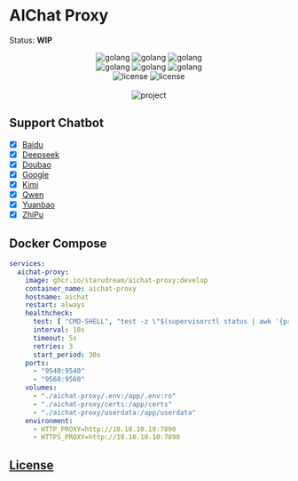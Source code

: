 # AIChat Proxy

Status: **WIP**

<p align="center">
<img src="https://img.shields.io/github/actions/workflow/status/starudream/aichat-proxy/docker-camoufox.yml?style=for-the-badge&label=camoufox" alt="golang">
<img src="https://img.shields.io/docker/v/starudream/aichat-proxy-camoufox?style=for-the-badge&label=camoufox" alt="golang">
<img src="https://img.shields.io/docker/image-size/starudream/aichat-proxy-camoufox?style=for-the-badge&label=camoufox" alt="golang">
<br>
<img src="https://img.shields.io/github/actions/workflow/status/starudream/aichat-proxy/docker-aichat-proxy.yml?style=for-the-badge&label=aichat-proxy" alt="golang">
<img src="https://img.shields.io/docker/v/starudream/aichat-proxy?style=for-the-badge&label=aichat-proxy" alt="golang">
<img src="https://img.shields.io/docker/image-size/starudream/aichat-proxy?style=for-the-badge&label=aichat-proxy" alt="golang">
<br>
<img src="https://img.shields.io/github/last-commit/starudream/aichat-proxy?style=for-the-badge" alt="license">
<img src="https://img.shields.io/github/license/starudream/aichat-proxy?style=for-the-badge" alt="license">
<br><br>
<img src="https://socialify.git.ci/starudream/aichat-proxy/image?font=Inter&forks=1&issues=1&language=1&name=1&owner=1&pattern=Circuit%20Board&pulls=1&stargazers=1&theme=Auto" alt="project">
</p>

## Support Chatbot

- [x] [Baidu](https://yiyan.baidu.com)
- [x] [Deepseek](https://chat.deepseek.com)
- [x] [Doubao](https://www.doubao.com/chat)
- [x] [Google](https://aistudio.google.com)
- [x] [Kimi](https://www.kimi.com)
- [x] [Qwen](https://chat.qwen.ai)
- [x] [Yuanbao](https://yuanbao.tencent.com)
- [x] [ZhiPu](https://chat.z.ai)

## Docker Compose

```yaml
services:
  aichat-proxy:
    image: ghcr.io/starudream/aichat-proxy:develop
    container_name: aichat-proxy
    hostname: aichat
    restart: always
    healthcheck:
      test: [ "CMD-SHELL", "test -z \"$(supervisorctl status | awk '{print $2}' | grep -v 'RUNNING')\" || exit 1" ]
      interval: 10s
      timeout: 5s
      retries: 3
      start_period: 30s
    ports:
      - "9540:9540"
      - "9560:9560"
    volumes:
      - "./aichat-proxy/.env:/app/.env:ro"
      - "./aichat-proxy/certs:/app/certs"
      - "./aichat-proxy/userdata:/app/userdata"
    environment:
      - HTTP_PROXY=http://10.10.10.10:7890
      - HTTPS_PROXY=http://10.10.10.10:7890
```

## [License](./LICENSE)
